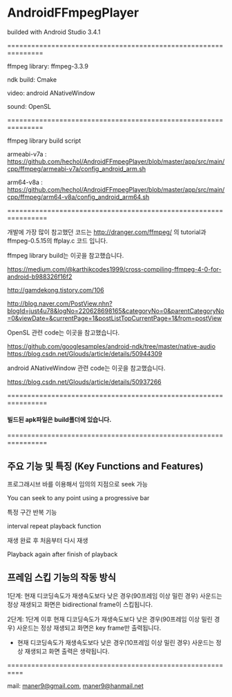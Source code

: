 # AndroidFFmpegPlayer

builded with Android Studio 3.4.1

===============================================================

ffmpeg library: ffmpeg-3.3.9

ndk build: Cmake

video: android ANativeWindow

sound: OpenSL

===============================================================

ffmpeg library build script

armeabi-v7a : https://github.com/hechol/AndroidFFmpegPlayer/blob/master/app/src/main/cpp/ffmpeg/armeabi-v7a/config_android_arm.sh

arm64-v8a : https://github.com/hechol/AndroidFFmpegPlayer/blob/master/app/src/main/cpp/ffmpeg/arm64-v8a/config_android_arm64.sh

================================================================

개발에 가장 많이 참고했던 코드는 http://dranger.com/ffmpeg/ 의 tutorial과 ffmpeg-0.5.15의 ffplay.c 코드 입니다.

ffmpeg library build는 이곳을 참고했습니다.

https://medium.com/@karthikcodes1999/cross-compiling-ffmpeg-4-0-for-android-b988326f16f2

http://gamdekong.tistory.com/106

http://blog.naver.com/PostView.nhn?blogId=just4u78&logNo=220628698165&categoryNo=0&parentCategoryNo=0&viewDate=&currentPage=1&postListTopCurrentPage=1&from=postView

OpenSL 관련 code는 이곳을 참고했습니다.

https://github.com/googlesamples/android-ndk/tree/master/native-audio
https://blog.csdn.net/Glouds/article/details/50944309 

android ANativeWindow 관련 code는 이곳을 참고했습니다.

https://blog.csdn.net/Glouds/article/details/50937266

================================================================

#### 빌드된 apk파일은 build폴더에 있습니다.

================================================================

## 주요 기능 및 특징 (Key Functions and Features)

프로그래시브 바를 이용해서 임의의 지점으로 seek 가능

You can seek to any point using a progressive bar

특정 구간 반복 기능 

interval repeat playback function

재생 완료 후 처음부터 다시 재생

Playback again after finish of playback

## 프레임 스킵 기능의 작동 방식

1단계: 현재 디코딩속도가 재생속도보다 낮은 경우(90프레임 이상 밀린 경우) 사운드는 정상 재생되고 화면은 bidirectional frame이 스킵됩니다.

2단계: 1단계 이후 현재 디코딩속도가 재생속도보다 낮은 경우(90프레임 이상 밀린 경우) 사운드는 정상 재생되고 화면은 key frame만 출력됩니다.

- 현재 디코딩속도가 재생속도보다 낮은 경우(10프레임 이상 밀린 경우) 사운드는 정상 재생되고 화면 출력은 생략됩니다.

==========================================================

mail: maner9@gmail.com, maner9@hanmail.net
